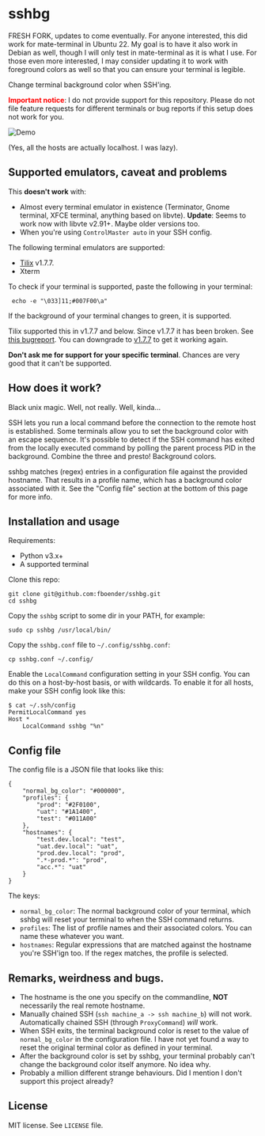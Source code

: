 sshbg
=====

FRESH FORK, updates to come eventually. For anyone interested, this did work for mate-terminal in Ubuntu 22. My goal is to have it also work in Debian as well, though I will only test in mate-terminal as it is what I use. For those even more interested, I may consider updating it to work with foreground colors as well so that you can ensure your terminal is legible. 

Change terminal background color when SSH'ing.

<font color="#FF0000">**Important notice**</font>: I do not provide support
for this repository. Please do not file feature requests for different
terminals or bug reports if this setup does not work for you.

![Demo](demo.gif)

(Yes, all the hosts are actually localhost. I was lazy).

## Supported emulators, caveat and problems

This **doesn't work** with:

* Almost every terminal emulator in existence (Terminator, Gnome terminal,
  XFCE terminal, anything based on libvte). **Update**: Seems to work now with
  libvte v2.91+. Maybe older versions too.
* When you're using `ControlMaster auto` in your SSH config.

The following terminal emulators are supported:

* [Tilix](https://github.com/gnunn1/tilix) v1.7.7.
* Xterm

To check if your terminal is supported, paste the following in your terminal:

     echo -e "\033]11;#007F00\a"

If the background of your terminal changes to green, it is supported.

Tilix supported this in v1.7.7 and below. Since v1.7.7 it has been broken. See
[this bugreport](https://github.com/gnunn1/tilix/issues/1759).  You can
downgrade to [v1.7.7](https://github.com/gnunn1/tilix/releases/tag/1.7.7) to
get it working again.

**Don't ask me for support for your specific terminal**. Chances are
very good that it can't be supported.


## How does it work?

Black unix magic. Well, not really. Well, kinda...

SSH lets you run a local command before the connection to the remote host is
established. Some terminals allow you to set the background color with an
escape sequence. It's possible to detect if the SSH command has exited from
the locally executed command by polling the parent process PID in the
background. Combine the three and presto! Background colors.

sshbg matches (regex) entries in a configuration file against the provided
hostname. That results in a profile name, which has a background color
associated with it. See the "Config file" section at the bottom of this page
for more info.

## Installation and usage

Requirements:

* Python v3.x+
* A supported terminal

Clone this repo:

    git clone git@github.com:fboender/sshbg.git
    cd sshbg

Copy the `sshbg` script to some dir in your PATH, for example:

    sudo cp sshbg /usr/local/bin/

Copy the `sshbg.conf` file to `~/.config/sshbg.conf`:

    cp sshbg.conf ~/.config/

Enable the `LocalCommand` configuration setting in your SSH config. You can do
this on a host-by-host basis, or with wildcards. To enable it for all hosts,
make your SSH config look like this:

    $ cat ~/.ssh/config
    PermitLocalCommand yes
    Host *
        LocalCommand sshbg "%n"

## Config file

The config file is a JSON file that looks like this:

    {
        "normal_bg_color": "#000000",
        "profiles": {
            "prod": "#2F0100",
            "uat": "#1A1400",
            "test": "#011A00"
        },
        "hostnames": {
            "test.dev.local": "test",
            "uat.dev.local": "uat",
            "prod.dev.local": "prod",
            ".*-prod.*": "prod",
            "acc.*": "uat"
        }
    }


The keys:

* `normal_bg_color`: The normal background color of your terminal, which
  sshbg will reset your terminal to when the SSH command returns.
* `profiles`: The list of profile names and their associated colors. You
  can name these whatever you want.
* `hostnames`: Regular expressions that are matched against the hostname
  you're SSH'ign too. If the regex matches, the profile is selected.

## Remarks, weirdness and bugs.

* The hostname is the one you specify on the commandline, **NOT** necessarily
  the real remote hostname.
* Manually chained SSH (`ssh machine_a -> ssh machine_b`) will not work.
  Automatically chained SSH (through `ProxyCommand`) *will* work.
* When SSH exits, the terminal background color is reset to the value of
  `normal_bg_color` in the configuration file. I have not yet found a way to
  reset the original terminal color as defined in your terminal.
* After the background color is set by sshbg, your terminal probably can't
  change the background color itself anymore. No idea why.
* Probably a million different strange behaviours. Did I mention I don't
  support this project already?

## License

MIT license. See `LICENSE` file.
